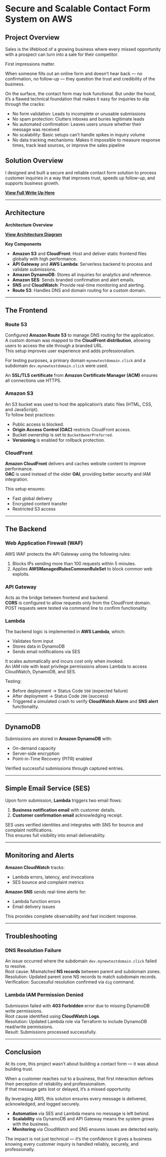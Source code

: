 # Secure and Scalable Contact Form System on AWS

## Project Overview

Sales is the lifeblood of a growing business where every missed opportunity with a prospect can turn into a sale for their competitor.

First impressions matter.

When someone fills out an online form and doesn’t hear back — no confirmation, no follow-up — they question the trust and credibility of the business.

On the surface, the contact form may look functional. But under the hood, it’s a flawed technical foundation that makes it easy for inquiries to slip through the cracks:

- No form validation: Leads to incomplete or unusable submissions  
- No spam protection: Clutters inboxes and buries legitimate leads  
- No automated confirmation: Leaves users unsure whether their message was received  
- No scalability: Basic setups can’t handle spikes in inquiry volume  
- No data tracking mechanisms: Makes it impossible to measure response times, track lead sources, or improve the sales pipeline  

## Solution Overview

I designed and built a secure and reliable contact form solution to process customer inquiries in a way that improves trust, speeds up follow-up, and supports business growth.

**[View Full Write Up Here](https://medium.com/@arionnagappen/engineering-a-contact-form-on-aws-scalable-serverless-architecture-to-restore-trust-and-capture-09d56a50f16f)**

---

## Architecture

**Architecture Overview**

**[View Architecture Diagram](/architecture_diagram/contact_form.drawio)**

**Key Components**
- **Amazon S3** and **CloudFront**: Host and deliver static frontend files globally with high performance.  
- **API Gateway** and **AWS Lambda**: Serverless backend to process and validate submissions.  
- **Amazon DynamoDB**: Stores all inquiries for analytics and reference.  
- **Amazon SES**: Sends branded confirmation and alert emails.  
- **SNS** and **CloudWatch**: Provide real-time monitoring and alerting.  
- **Route 53**: Handles DNS and domain routing for a custom domain.

---

## The Frontend

### Route 53

Configured **Amazon Route 53** to manage DNS routing for the application.  
A custom domain was mapped to the **CloudFront distribution**, allowing users to access the site through a branded URL.  
This setup improves user experience and adds professionalism.

For testing purposes, a primary domain `mynewtestdomain.click` and a subdomain `dev.mynewtestdomain.click` were used.

An **SSL/TLS certificate** from **Amazon Certificate Manager (ACM)** ensures all connections use HTTPS.

### Amazon S3

An S3 bucket was used to host the application’s static files (HTML, CSS, and JavaScript).  
To follow best practices:
- Public access is blocked.
- **Origin Access Control (OAC)** restricts CloudFront access.  
- Bucket ownership is set to `BucketOwnerPreferred`.  
- **Versioning** is enabled for rollback protection.

### CloudFront

**Amazon CloudFront** delivers and caches website content to improve performance.  
**OAC** is used instead of the older **OAI**, providing better security and IAM integration.

This setup ensures:
- Fast global delivery  
- Encrypted content transfer  
- Restricted S3 access  

---

## The Backend

### Web Application Firewall (WAF)

AWS WAF protects the API Gateway using the following rules:
1. Blocks IPs sending more than 100 requests within 5 minutes.  
2. Applies **AWSManagedRulesCommonRuleSet** to block common web exploits.

### API Gateway

Acts as the bridge between frontend and backend.  
**CORS** is configured to allow requests only from the CloudFront domain.  
POST requests were tested via command line to confirm functionality.

### Lambda

The backend logic is implemented in **AWS Lambda**, which:
- Validates form input  
- Stores data in DynamoDB  
- Sends email notifications via SES  

It scales automatically and incurs cost only when invoked.  
An IAM role with least privilege permissions allows Lambda to access CloudWatch, DynamoDB, and SES.

Testing:
- Before deployment → Status Code `500` (expected failure)  
- After deployment → Status Code `200` (success)  
- Triggered a simulated crash to verify **CloudWatch Alarm** and **SNS alert** functionality.

---

## DynamoDB

Submissions are stored in **Amazon DynamoDB** with:
- On-demand capacity  
- Server-side encryption  
- Point-in-Time Recovery (PITR) enabled  

Verified successful submissions through captured entries.

---

## Simple Email Service (SES)

Upon form submission, **Lambda** triggers two email flows:
1. **Business notification email** with customer details.  
2. **Customer confirmation email** acknowledging receipt.

SES uses verified identities and integrates with SNS for bounce and complaint notifications.  
This ensures full visibility into email deliverability.

---

## Monitoring and Alerts

**Amazon CloudWatch** tracks:
- Lambda errors, latency, and invocations  
- SES bounce and complaint metrics  

**Amazon SNS** sends real-time alerts for:
- Lambda function errors  
- Email delivery issues  

This provides complete observability and fast incident response.

---

## Troubleshooting

### DNS Resolution Failure

An issue occurred where the subdomain `dev.mynewtestdomain.click` failed to resolve.  
Root cause: Mismatched **NS records** between parent and subdomain zones.  
Resolution: Updated parent zone NS records to match subdomain records.  
Verification: Successful resolution confirmed via `dig` command.

### Lambda IAM Permission Denied

Submission failed with **403 Forbidden** error due to missing DynamoDB write permissions.  
Root cause identified using **CloudWatch Logs**.  
Resolution: Updated Lambda role via Terraform to include DynamoDB read/write permissions.  
Result: Submissions processed successfully.

---

## Conclusion

At its core, this project wasn’t about building a contact form — it was about building trust.

When a customer reaches out to a business, that first interaction defines their perception of reliability and professionalism.  
If that message gets lost or delayed, it’s a missed opportunity.

By leveraging AWS, this solution ensures every message is delivered, acknowledged, and logged securely.

- **Automation** via SES and Lambda means no message is left behind.  
- **Scalability** via DynamoDB and API Gateway means the system grows with the business.  
- **Monitoring** via CloudWatch and SNS ensures issues are detected early.

The impact is not just technical — it’s the confidence it gives a business knowing every customer inquiry is handled reliably, securely, and professionally.
